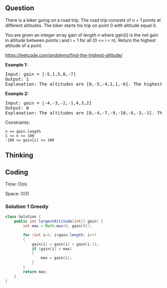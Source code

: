 ## Question
There is a biker going on a road trip. The road trip consists of n + 1 points at different altitudes. The biker starts his trip on point 0 with altitude equal 0.

You are given an integer array gain of length n where gain[i] is the net gain in altitude between points i and i + 1 for all (0 <= i < n). Return the highest altitude of a point.

https://leetcode.com/problems/find-the-highest-altitude/

**Example 1:**
<pre>
Input: gain = [-5,1,5,0,-7]
Output: 1
Explanation: The altitudes are [0,-5,-4,1,1,-6]. The highest is 1.
</pre>

**Example 2:**
<pre>
Input: gain = [-4,-3,-2,-1,4,3,2]
Output: 0
Explanation: The altitudes are [0,-4,-7,-9,-10,-6,-3,-1]. The highest is 0.
</pre>

Constraints:

    n == gain.length
    1 <= n <= 100
    -100 <= gain[i] <= 100


## Thinking


## Coding
Time: O(n)

Space: O(1)

### Solution 1 Greedy
```java
class Solution {
    public int largestAltitude(int[] gain) {
        int max = Math.max(0, gain[0]);

        for (int i=1; i<gain.length; i++)
        {
            gain[i] = gain[i] + gain[i-1];
            if (gain[i] > max)
            {
                max = gain[i];
            }
        }
        return max;
    }
}
```